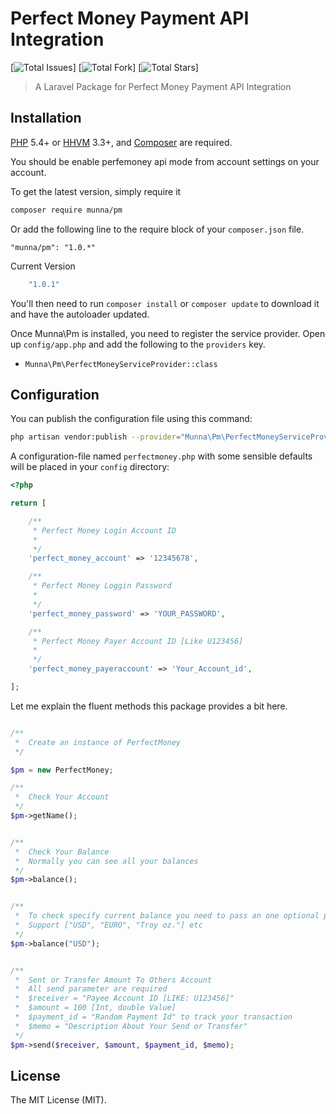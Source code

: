# Perfect Money Payment API Integration

[![Total Issues](https://img.shields.io/github/issues/MunnaAhmed/perfectmoney)]
[![Total Fork](https://img.shields.io/github/forks/MunnaAhmed/perfectmoney)]
[![Total Stars](https://img.shields.io/github/stars/MunnaAhmed/perfectmoney)]

> A Laravel Package for Perfect Money Payment API Integration

## Installation

[PHP](https://php.net) 5.4+ or [HHVM](http://hhvm.com) 3.3+, and [Composer](https://getcomposer.org) are required.

You should be enable perfemoney api mode from account settings on your account.

To get the latest version, simply require it

```bash
composer require munna/pm
```

Or add the following line to the require block of your `composer.json` file.

```
"munna/pm": "1.0.*"
```


Current Version

```bash
    "1.0.1"
```

You'll then need to run `composer install` or `composer update` to download it and have the autoloader updated.


Once Munna\Pm is installed, you need to register the service provider. Open up `config/app.php` and add the following to the `providers` key.

* `Munna\Pm\PerfectMoneyServiceProvider::class`

## Configuration

You can publish the configuration file using this command:

```bash
php artisan vendor:publish --provider="Munna\Pm\PerfectMoneyServiceProvider"
```

A configuration-file named `perfectmoney.php` with some sensible defaults will be placed in your `config` directory:

```php
<?php

return [

    /**
     * Perfect Money Login Account ID
     *
     */
    'perfect_money_account' => '12345678',

    /**
     * Perfect Money Loggin Password 
     *
     */
    'perfect_money_password' => 'YOUR_PASSWORD',

    /**
     * Perfect Money Payer Account ID [Like U123456]
     *
     */
    'perfect_money_payeraccount' => 'Your_Account_id',

];
```

Let me explain the fluent methods this package provides a bit here.
```php

/**
 *  Create an instance of PerfectMoney
 */

$pm = new PerfectMoney;

/**
 *  Check Your Account
 */
$pm->getName();


/**
 *  Check Your Balance
 *  Normally you can see all your balances
 */
$pm->balance();


/**
 *  To check specify current balance you need to pass an one optional parameter
 *  Support ["USD", "EURO", "Troy oz."] etc
 */
$pm->balance("USD");


/**
 *  Sent or Transfer Amount To Others Account
 *  All send parameter are required
 *  $receiver = "Payee Account ID [LIKE: U123456]"
 *  $amount = 100 [Int, double Value]
 *  $payment_id = "Random Payment Id" to track your transaction
 *  $memo = "Description About Your Send or Transfer"
 */
$pm->send($receiver, $amount, $payment_id, $memo);

```

## License

The MIT License (MIT).
